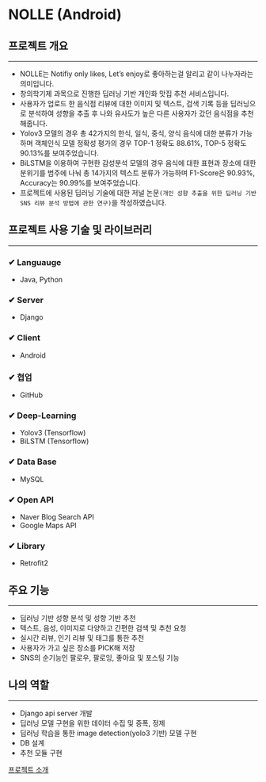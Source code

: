 # NOLLE (Android)

## 프로젝트 개요

---

- NOLLE는 Notifiy only likes, Let’s enjoy로 좋아하는걸 알리고 같이 나누자라는 의미입니다.
- 창의학기제 과목으로 진행한 딥러닝 기반 개인화 맛집 추천 서비스입니다.
- 사용자가 업로드 한 음식점 리뷰에 대한 이미지 및 텍스트, 검색 기록 등을 딥러닝으로 분석하여 성향을 추출 후 나와 유사도가 높은 다른 사용자가 갔던 음식점을 추천해줍니다.
- Yolov3 모델의 경우 [](https://www.notion.so/9ed93986cbf34d53b45ae4d624b36513)총 42가지의 한식, 일식, 중식, 양식 음식에 대한 분류가 가능하며 객체인식 모델 정확성 평가의 경우 TOP-1 정확도 88.61%, TOP-5 정확도 90.13%를 보여주었습니다.
- BiLSTM을 이용하여 구현한 감성분석 모델의 경우 음식에 대한 표현과 장소에 대한 분위기를 범주에 나눠 총 14가지의 텍스트 분류가 가능하며 F1-Score은 90.93%, Accuracy는 90.99%를 보여주었습니다.
- 프로젝트에 사용된 딥러닝 기술에 대한 저널 논문`(개인 성향 추출을 위한 딥러닝 기반 SNS 리뷰 분석 방법에 관한 연구)`을 작성하였습니다.

## 프로젝트 사용 기술 및 라이브러리

---

### ✔ Languauge

- Java, Python

### ✔ Server

- Django

### ✔ Client

- Android

### ✔ 협업

- GitHub

### ✔ Deep-Learning

- Yolov3 (Tensorflow)
- BiLSTM (Tensorflow)

### ✔ Data Base

- MySQL

### ✔ Open API

- Naver Blog Search API
- Google Maps API

### ✔ Library

- Retrofit2

## 주요 기능

---

- 딥러닝 기반 성향 분석 및 성향 기반 추천
- 텍스트, 음성, 이미지로 다양하고 간편한 검색 및 추천 요청
- 실시간 리뷰, 인기 리뷰 및 태그를 통한 추천
- 사용자가 가고 싶은 장소를 PICK해 저장
- SNS의 순기능인 팔로우, 팔로잉, 좋아요 및 포스팅 기능

## 나의 역할

---

- Django api server 개발
- 딥러닝 모델 구현을 위한 데이터 수집 및 증폭, 정제
- 딥러닝 학습을 통한 image detection(yolo3 기반) 모델 구현
- DB 설계
- 추천 모듈 구현

[프로젝트 소개](https://www.notion.so/fdc80839b9e34ced919721c99c2cbab1)

